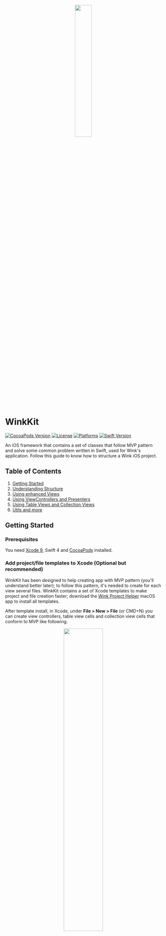 <p align="center">
<img src="readme-res/winkkit_logo.png" width="33%">
</p>

WinkKit
========

[![CocoaPods Version](https://img.shields.io/cocoapods/v/WinkKit.svg?style=flat)](http://cocoapods.org/pods/WinkKit)
[![License](https://img.shields.io/cocoapods/l/WinkKit.svg?style=flat)](http://cocoapods.org/pods/WinkKit)
[![Platforms](https://img.shields.io/badge/platform-iOS-blue.svg)](http://cocoapods.org/pods/WinkKit)
[![Swift Version](https://img.shields.io/badge/swift-4.0-orange.svg?style=flat)](https://developer.apple.com/swift)


An iOS framework that contains a set of classes that follow MVP pattern and solve some common problem written in Swift, used for Wink's application. Follow this guide to know how to structure a Wink iOS project.

## Table of Contents
1. [Getting Started](#Getting_Started)
2. [Understanding Structure](#Understanding_Structure)
3. [Using enhanced Views](#UI_Extension)
4. [Using ViewControllers and Presenters](#Using_ViewControllers)
5. [Using Table Views and Collection Views](#Using_TabColViews)
6. [Utils and more](#Utils_And_More)

## Getting Started <a name="Getting_Started"></a>

### Prerequisites

You need [Xcode 9](https://developer.apple.com/xcode/), Swift 4 and [CocoaPods](https://guides.cocoapods.org/using/getting-started.html) installed.

### Add project/file templates to Xcode (Optional but recommended)

WinkKit has been designed to help creating app with MVP pattern (you'll understand better later); to follow this pattern, it's needed to create for each view several files.
WinkKit contains a set of Xcode templates to make project and file creation faster; download the <a href="https://github.com/WINKgroup/Wink-Kit-Helper/blob/master/Release/Wink%20Project%20Helper.app.zip" download target="_blank" download>Wink Project Helper</a> macOS app to install all templates.

After template install, in Xcode, under **File > New > File** (or CMD+N) you can create view controllers, table view cells and collection view cells that conform to MVP like following.

<p align="center">
<img src="readme-res/template_files.png" width="50%">
</p>

You can even create a whole project, see next point.

## Installing

### Create project with template

If you're starting from scratch, and you successfully installed the Wink Kit templates, you can create new project directly from Xcode, under **File > New > Project**

<p align="center">
<img src="readme-res/template_project.png" width="50%">
</p>

This template creates for you the basic structure of a Wink app (that will be explained later), the `Podfile` already configured with `WinkKit` framework, a `.gitignore` and other boilerplate files/code.

Now run `pod install` in the root project folder, and re-open the project from the workspace file. That's all. 🎉


### Manual

Just paste the CocoaPods dependency in your `Podfile`. Due to a cocoapods bug, ensure to paste the **post_install** function too.

```ruby
# Podfile
use_frameworks!

target 'YOUR_TARGET_NAME' do

    # https://github.com/WINKgroup/WinkKit
    pod 'WinkKit'
    
end

# This post install is needed because of a Cocoapods bug; it is needed to render WinkKit properties in InterfaceBuilder correctly.
post_install do |installer|
    installer.pods_project.targets.each do |target|
        target.build_configurations.each do |config|
            if target.name === 'AlamofireImage'
                config.build_settings['SWIFT_VERSION'] = '3.3' # set swift 3.3 on AlamofireImage
            end
            config.build_settings['CONFIGURATION_BUILD_DIR'] = '$PODS_CONFIGURATION_BUILD_DIR'
        end
    end
end

```

**N.B.**: AlamofireImage compiles only with Swift 3.3.

## API Documentation

### Check the classes reference [here](./docs/index.html).

## Understanding Structure <a name="Understanding_Structure"></a>

Before talking about classes of framework we'll take a look on architecture structure. 

It is a MVP pattern; look at this [iOS Architectures overview](https://medium.com/ios-os-x-development/ios-architecture-patterns-ecba4c38de52) to understand differences between MVC, MVP, MVVM, VIPER.

A Wink iOS project **should** be structured in the following way, expecially if the project will grow a lot:


![Arch diagram](./readme-res/arch_diagram.jpg)

 The whole Xcode proj structure that maps this architecture is something like this:

<img src="readme-res/xcode_structure.png" width=50% />

<br>

### Presentation

It's the layer that contains all iOS Framework dedicated classes, like `UIKit` framework. We could say that this layer cannot exists without an iPhone/iPad because `UIKit` can run only there.

<img src="readme-res/presentation_layer.png" width=50% />

* **AppDelegate**: It's the well known AppDelegate class, nothing special;
* **Use Cases**: A group that contains all use cases. It's important to understand that a *Use Case* is what user do in one or more app screen, for example the Login.
	* **Login**: En example of a Use Case. It will contain all related ViewControllers, Presenter (if a use case contains more than one), DataSources etc.
		* **LoginPresenter**: A simple presenter; LoginPresenter keep the state of LoginViewController; a presenter is the class that contains logic, the ViewController does **not** contain logic. **Presenter doesn't contains UIKit classes!**, this is needed to keep presenters easy testable.
		* **LoginViewController**: In classic MVC pattern, (Massive View Controller in iOS world 😫) all logic was here, mixed with the view handling; in this framework a ViewController **owns** a presenter and delegates it for the logic. The view controller doesn't have a method `func performLogin(email: String, password: String)` for example; instead, the presenter does. The view controller will only receive user input and tell the presenter that something happened. The presenter will do work and tell the view controller that the view should change.
* **Core**: A group that contains base classes re-usable all around project. It's a good practice to define this classes to avoid code duplication that could increase the maintanance difficulty.
* **Resources**: All resources go here, included .xcassets, custom fonts...

<br>

### Data
It's the layer that handles all data stuff, such as http calls, cache uploading/downloading to/from a backend. No `UIKit` classes in this layer!

<img src="readme-res/data_layer.png" width=50% />

* **Cache**: A group that contains classes like SessionManager and all other stuff that saves data locally.
* **Networking**: The group that contains the Http Client, which must be implemented with **Alamofire**. WinkKit provides [Alamofire](https://github.com/Alamofire/Alamofire) and [Alamofire Image](https://github.com/Alamofire/AlamofireImage) in the framework itself, so you don't need to add anything in the Podfile.
	* **ResponseSerialization**: Contains the `DataResponse` extension of Alamofire: it provides a common response for http calls that return an object instead of a json; json parsing is done in this extension (see source file for detail). Notice that this extension uses [Argo](https://github.com/thoughtbot/Argo) for json parsing. 
	* **Resource**: an enum that maps the response of https calls.
	* **Error**: the class/struct that maps http errors (both client and server) 
	* **Routers**: Routers are responsible to know api's endpoints and to create a `urlRequest` that are used by **Services** to perform http calls.
	* **Services**: Services perform http calls, using the request created by routers.

<br>

# Presentation

## Using enhanced Views <a name="UI_Extension"></a>

WinkKit provides common view classes that have more `@IBDesignable` in InterfaceBuilder.

- WKView
- WKImageView
- WKButton
- WKLabel
- WKTextView

Every class extends the `UIKit` one; for example `WKView` extends `UIView`. To use these classes in InterfaceBuilder, drag the object from the Object library and make it extends the desired WinkKit view.
For example to use a `WKButton`, drag a Button from Object library, then go to Identity Inspector and set the custom class:

<img src="readme-res/button_identity_inspector.png" width="40%">

**Make sure to leave WinkKit as module**

Then you can customize the button from Attributes inspector:

<img src="readme-res/button_attributes_inspector.png" width="40%">

## Using ViewControllers and Presenters <a name="Using_ViewControllers"></a>

In a WinkKit app every view controller should extends the `WKViewController<P>` (or `WKTableViewController<P>` or `WKCollectionViewContrller<P>`, they have all same behaviours).

A `WKViewController` wants a subclass of `WKGenericViewControllerPresenter` (which is a protocol that extends the base presenter protocol `WKPresenter`) because the view controller life-cycle is bound to this kind of presenter. A typical implementation of home page is

```swift
// HomeViewController.swift

class HomeViewController: WKViewController<HomePresenter> {
	// do only UI stuff here
}

// Since the view controller is handled by HomePresenter, it must be conform to LoginView.
extension HomeViewController: LoginView {
	// implements all HomeView methods/properties
}


// HomePresenter.swift

// Define what the view can do
protocol LoginView: PresentableView {

}

class HomePresenter: WKGenericViewControllerPresenter {

    typealias View = LoginView // need to tell the protocol which is the view handled
    
    weak var view: LoginView? // keep view weak to avoid retain-cycle since view controller holds a reference to this presenter
    
    required init() {} // framework wants empty init
    
    // do all logic here, such as use a Service to fetch data and tell the view to update
}

```
**Notice that you don't need to call any method to bind the view controller and the presenter, everything is automatically done by the framework!** 🎉🎉🎉

HomePresenter and HomeViewController are two different files. You can use the file template to create quickly this structure 😉.


## Using Table Views and Collection Views <a name="Using_TabColViews"></a>

WinkKit provides both `WKTableView`, `WKCollectionView` and `WKTableViewCell`, `WKCollectionViewCell`.
Let's talk about `WKTableView` and `WKTableViewCell` (collection view has same logic).

**N.B.**: To have a better structure, all cell must have a xib: do **not** create cell in the storyboard directly.

The `WKTableView` provides two methods to register and dequeue a `WKTableViewCell` quickly by doing:

```swift
tableView.register(cell: ItemTableViewCell.self) // register the cell with a xib that has same name of the class

tableView.dequeueReusableCell(ofType: ItemTableViewCell.self, for: indexPath) // dequeue a cell, already casted

```

Cell acts like view controller: they have a presenter (in this case the plain `WKPresenter`) and they must conform to the view that the presenter handles. For this reason creating a cell is like creating a view controller:

```swift
// ItemTableViewCell.swift

class ItemTableViewCell: WKTableViewCell<ItemPresenter> {
	// do only UI stuff here
}

extension ItemTableViewCell: ItemView {
  	// implements all ItemView methods/properties  
}

// ItemPresenter.swift

/// The protocol that the cell handled by presenter must conforms to.
protocol ItemView: PresentableView {
    
}

/// The presenter that will handle all logic of the view.
class ItemPresenter: WKPresenter {
    
    typealias View = ItemView
    
    // The view associated to this presenter. Keep weak to avoid retain-cycle
    weak var view: ItemView?
	
	// the item that will be showed in this cell
	private var item: Item!
	 
    init(with item: Item) {
    	self.item = item
    }
    
    // do all logic here
}

```
You can use template to quickly create all of those class/protocols 😁.

Unlike view controllers, a cell must be configured after dequeued in the data source by doing something like:

```swift
func tableView(_ tableView: UITableView, cellForRowAt indexPath: IndexPath) -> UITableViewCell {
	let cell = tableView.dequeueReusableCell(ofType: ItemTableViewCell.self, for: indexPath)
  	let presenter = ItemPresenter() // create a presenter
  	cell.configure(with: presenter) // configure the cell with the presenter
  	return cell
}

```

### Collection View and Table View data source

As a best practice, it's better to decouple data sources from view controller. Avoid making a view controller as a data source to have all stuff better separated and re-usable. To communicate from data source to view controller, is it possible to use closures or delegation pattern. A typical implementation of a simple table view data source could be like:

```swift
class ItemDataSource: NSObject, UITableViewDataSource {
    
    private var items = [Any]()
    
    init(tableView: WKTableView) {
    	// register cell here so when you need this data source you don't have to repeat this line of code
    	tableView.register(cell: ItemTableViewCell.self)
    }
    
    func tableView(_ tableView: UITableView, numberOfRowsInSection section: Int) -> Int {
        return items.count
    }
    
    func tableView(_ tableView: UITableView, cellForRowAt indexPath: IndexPath) -> UITableViewCell {
        let cell = tableView.dequeueReusableCell(ofType: ItemTableViewCell.self, for: indexPath)
        let presenter = ItemPresenter(with: items[indexPath.row])
        cell.configure(with: presenter)
        
        return cell
    }
    
}

```

Then in your view controller use the data source as instance variable.

**Tips**: `WinkKit` provides few ready data source classes that have common methods, like inserting/deleting/reloading items or handle infinite scroll. Check `WKTableViewDataSource`, `WKCollectionViewDataSource` and `WKTableViewInfiniteDataSourceDelegate`. 

## Utils and more <a name="Utils_And_More"></a>

There are other classes and extensions that can be used to achieve some behaviour:

- Classes:
	- `Logger`: contains methods to log info and to avoid print debug info in release mode;
	- `OrderedSet`: it's like a `Set` but elements are ordered;
	- `Queue`: a simple queue class
- Extensions:
	- `UIAlertController`: contains method to show quickly an alert
	- `Date`: contains an `init` to create a date from a string and a format and some methods to get day, hour of month
	- `Collection`: constains a subscript to access values even if the index is wrong (it returns an optional)
	- `CALayer`: contains method to add border to a layer
	- `UIColor`: allow color creation with a hex string
	- `UIWindow`: contains method to get the current top most view controller.

## Authors

**Rico Crescenzio** - [Linkedin](https://www.linkedin.com/in/quirico-crescenzio-810263b9/)

## License

This project is licensed under the MIT License - see the [LICENSE](LICENSE) file for details
